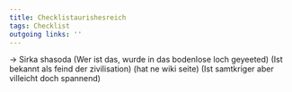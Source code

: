 ```yaml
---
title: Checklistaurishesreich  
tags: Checklist  
outgoing links: ''  
---
```

-> Sirka shasoda (Wer ist das, wurde in das bodenlose loch geyeeted) (Ist bekannt als feind der zivilisation) (hat ne wiki seite)  (Ist samtkriger aber villeicht doch spannend)
